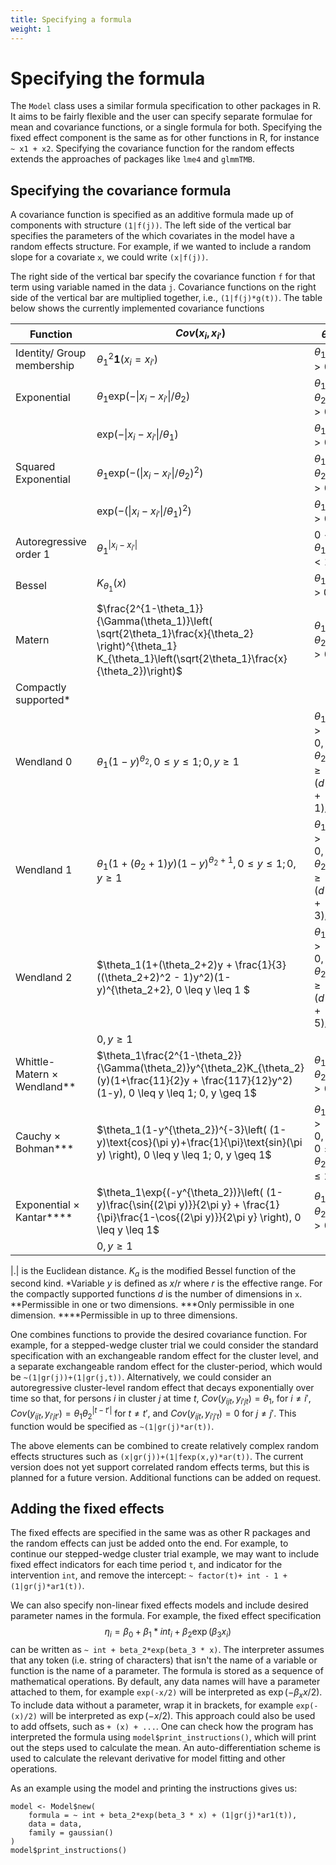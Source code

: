 ```yaml
---
title: Specifying a formula
weight: 1
---
```


# Specifying the formula
The `Model` class uses a similar formula specification to other packages in R. It aims to be fairly flexible and the user can specify separate formulae for mean and covariance functions, or a single formula for both. Specifying the fixed effect component is the same as for other functions in R, for instance `~ x1 + x2`. Specifying the covariance function for the random effects extends the approaches of packages like `lme4` and `glmmTMB`.

## Specifying the covariance formula
A covariance function is specified as an additive formula made up of components with structure `(1|f(j))`. The left side of the vertical bar specifies the parameters of the which covariates in the model have a random effects structure. For example, if we wanted to include a random slope for a covariate `x`, we could write `(x|f(j))`. 

The right side of the vertical bar specify the covariance function `f` for that term using variable named in the data `j`. Covariance functions on the right side of the vertical bar are multiplied together, i.e., `(1|f(j)*g(t))`. The table below shows the currently implemented covariance functions

| Function | $Cov(x_i,x_{i'})$ | $\theta$ | `Code` |
|----------|-------------------|----------|--------|
| Identity/ Group membership | $\theta_1^2 \mathbf{1}(x_i = x_{i'})$ | $\theta_1 > 0$ | `gr(x)` |
| Exponential | $\theta_1 \text{exp}(- \vert x_i - x_{i'}\vert / \theta_2 )$ | $\theta_1,\theta_2 > 0$ | `fexp(x)`|
| | $\text{exp}(- \vert x_i - x_{i'}\vert /\theta_1)$ | $\theta_1 > 0$ | `fexp0(x)` |
| Squared Exponential | $\theta_1 \text{exp}(- (\vert x_i - x_{i'}\vert / \theta_2)^2)$ | $\theta_1,\theta_2 > 0$ | `sqexp(x)` |
| | $\text{exp}(-( \vert x_i - x_{i'}\vert/\theta_1)^2 )$ | $\theta_1 > 0$ | `sqexp0(x)` |
| Autoregressive order 1 | $\theta_1^{\vert x_i - x_{i'} \vert}$ | $0 < \theta_1 < 1$ | `ar1(x)` |
| Bessel | $K_{\theta_1}(x)$ | $\theta_1$ > 0 | `bessel(x)` |
| Matern | $\frac{2^{1-\theta_1}}{\Gamma(\theta_1)}\left( \sqrt{2\theta_1}\frac{x}{\theta_2} \right)^{\theta_1} K_{\theta_1}\left(\sqrt{2\theta_1}\frac{x}{\theta_2})\right)$ | $\theta_1,\theta_2 > 0$ | `matern(x)` |
| Compactly supported* | || |
| Wendland 0 | $\theta_1(1-y)^{\theta_2}, 0 \leq y \leq 1; 0, y \geq 1$ | $\theta_1>0, \theta_2 \geq (d+1)/2$ | `wend0(x)` |
| Wendland 1 | $\theta_1(1+(\theta_2+1)y)(1-y)^{\theta_2+1}, 0 \leq y \leq 1; 0, y \geq 1$ | $\theta_1>0, \theta_2 \geq (d+3)/2$ | `wend1(x)` |
| Wendland 2 | $\theta_1(1+(\theta_2+2)y + \frac{1}{3}((\theta_2+2)^2 - 1)y^2)(1-y)^{\theta_2+2}, 0 \leq y \leq 1 $ | $\theta_1>0,\theta_2 \geq (d+5)/2$ | `wend1(x)` |
| | $0, y \geq 1$ | | |
| Whittle-Matern $\times$ Wendland** | $\theta_1\frac{2^{1-\theta_2}}{\Gamma(\theta_2)}y^{\theta_2}K_{\theta_2}(y)(1+\frac{11}{2}y + \frac{117}{12}y^2)(1-y), 0 \leq y \leq 1; 0, y \geq 1$ | $\theta_1,\theta_2 > 0$ | `prodwm(x)` |
| Cauchy $\times$ Bohman*** | $\theta_1(1-y^{\theta_2})^{-3}\left( (1-y)\text{cos}(\pi y)+\frac{1}{\pi}\text{sin}(\pi y) \right), 0 \leq y \leq 1; 0, y \geq 1$ | $\theta_1>0, 0 \leq \theta_2 \leq 2$ | `prodcb(x)` |
| Exponential $\times$ Kantar**** | $\theta_1\exp{(-y^{\theta_2})}\left( (1-y)\frac{\sin{(2\pi y)}}{2\pi y} + \frac{1}{\pi}\frac{1-\cos{(2\pi y)}}{2\pi y} \right), 0 \leq y \leq 1$ | $\theta_1,\theta_2 > 0$ | `prodek(x)` |
| | $0, y \geq 1$ | | |

$\vert . \vert$ is the Euclidean distance. $K_a$ is the modified Bessel function of the second kind. 
*Variable $y$ is defined as $x/r$ where $r$ is the effective range. For the compactly supported functions $d$ is the number of dimensions in `x`. 
**Permissible in one or two dimensions. ***Only permissible in one dimension. ****Permissible in up to three dimensions.

One combines functions to provide the desired covariance function. For example, for a stepped-wedge cluster trial we could consider the standard specification with an exchangeable random effect for the cluster level, and a separate exchangeable random effect for the cluster-period, which would be `~(1|gr(j))+(1|gr(j,t))`. Alternatively, we could consider an autoregressive cluster-level random effect that decays exponentially over time so that, for persons $i$ in cluster $j$ at time $t$, $Cov(y_{ijt},y_{i'jt}) = \theta_1$, for $i\neq i'$, $Cov(y_{ijt},y_{i'jt'}) = \theta_1 \theta_2^{\vert t-t' \vert}$ for $t \neq t'$, and $Cov(y_{ijt},y_{i'j't}) = 0$ for $j \neq j'$. This function would be specified as `~(1|gr(j)*ar(t))`.

The above elements can be combined to create relatively complex random effects structures such as `(x|gr(j))+(1|fexp(x,y)*ar(t))`. The current version does not yet support correlated random effects terms, but this is planned for a future version. Additional functions can be added on request.

## Adding the fixed effects
The fixed effects are specified in the same was as other R packages and the random effects can just be added onto the end. For example, to continue our stepped-wedge cluster trial example, we may want to include fixed effect indicators for each time period `t`, and indicator for the intervention `int`, and remove the intercept: `~ factor(t)+ int - 1 + (1|gr(j)*ar1(t))`.

We can also specify non-linear fixed effects models and include desired parameter names in the formula. For example, the fixed effect specification
$$
\eta_i = \beta_0 + \beta_1*int_i + \beta_2\exp(\beta_3 x_i)
$$
can be written as `~ int + beta_2*exp(beta_3 * x)`. The interpreter assumes that any token (i.e. string of characters) that isn't the name of a variable or function is the name of a parameter. The formula is stored as a sequence of mathematical operations. By default, any data names will have a parameter attached to them, for example `exp(-x/2)` will be interpreted as $\exp(- \beta_x x / 2)$. To include data without a parameter, wrap it in brackets, for example `exp(-(x)/2)` will be interpreted as $\exp(- x / 2)$. This approach could also be used to add offsets, such as `+ (x) + ...`. One can check how the program has interpreted the formula using `model$print_instructions()`, which will print out the steps used to calculate the mean. An auto-differentiation scheme is used to calculate the relevant derivative for model fitting and other operations.

As an example using the model and printing the instructions gives us:
```
model <- Model$new(
    formula = ~ int + beta_2*exp(beta_3 * x) + (1|gr(j)*ar1(t)),
    data = data,
    family = gaussian()
)
model$print_instructions()

```

